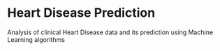 # Heart Disease Prediction
Analysis of clinical Heart Disease data and its prediction using Machine Learning algorithms

